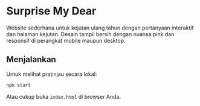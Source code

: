 # Surprise My Dear

Website sederhana untuk kejutan ulang tahun dengan pertanyaan interaktif dan halaman kejutan. Desain tampil bersih dengan nuansa pink dan responsif di perangkat mobile maupun desktop.

## Menjalankan

Untuk melihat pratinjau secara lokal:

```bash
npm start
```

Atau cukup buka `index.html` di browser Anda.
